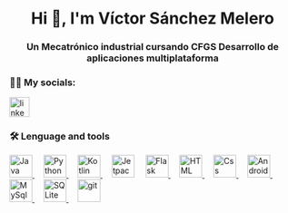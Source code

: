 <h1 align="center">Hi 👋, I'm Víctor Sánchez Melero</h1>

<h3 align="center">Un Mecatrónico industrial cursando CFGS Desarrollo de aplicaciones multiplataforma</h3>

<h3>👩‍💻 My socials:</h3>
<div align="left">
  <a href="https://www.linkedin.com/in/víctor-sánchez-melero-5b62a1281" target="_blank" rel="noreferrer"> 
    <img src="https://raw.githubusercontent.com/maurodesouza/profile-readme-generator/master/src/assets/icons/social/linkedin/default.svg" height="35" alt="linkedin logo"  />
  </a>
</div>

<h3>🛠 Lenguage and tools</h3>
<div align="left">
  <a href="https://www.java.com" target="_blank" rel="noreferrer">
    <img src="https://cdn.jsdelivr.net/gh/devicons/devicon@latest/icons/java/java-original.svg" height="40" alt="Java" />
  </a>
  <img width="12" />
  <a href="https://www.python.org" target="_blank" rel="noreferrer">
    <img src="https://cdn.jsdelivr.net/gh/devicons/devicon@latest/icons/python/python-original.svg" height="40" alt="Python"  />
  </a>
  <img width="12" />
  <a href="https://kotlinlang.org" target="_blank" rel="noreferrer">
    <img src="https://cdn.jsdelivr.net/gh/devicons/devicon@latest/icons/kotlin/kotlin-original.svg" height="40" alt="Kotlin"  />
  </a>
  <img width="12" />
  <img src="https://cdn.jsdelivr.net/gh/devicons/devicon@latest/icons/jetpackcompose/jetpackcompose-original.svg" height="40" alt="JetpackCompose"  />
  <img width="12" />
  <a href="https://flask.palletsprojects.com/" target="_blank" rel="noreferrer">
  <img src="https://cdn.jsdelivr.net/gh/devicons/devicon@latest/icons/flask/flask-original.svg" height="40" alt="Flask"  />
  </a>
  <img width="12" />
  <a href="https://www.w3.org/html/" target="_blank" rel="noreferrer">
  <img src="https://cdn.jsdelivr.net/gh/devicons/devicon@latest/icons/html5/html5-original.svg" height="40" alt="HTML"  />
  </a>
  <img width="12" />
  <a href="https://www.w3schools.com/css/" target="_blank" rel="noreferrer">
    <img src="https://cdn.jsdelivr.net/gh/devicons/devicon@latest/icons/css3/css3-original.svg" height="40" alt="Css"  />
  </a>
  <img width="12" />
  <a href="https://developer.android.com" target="_blank" rel="noreferrer">
    <img src="https://cdn.jsdelivr.net/gh/devicons/devicon@latest/icons/androidstudio/androidstudio-original.svg" height="40" alt="Android Studio"  />
  </a>
  <img width="12" />
  <a href="https://www.mysql.com/" target="_blank" rel="noreferrer">
    <img src="https://cdn.jsdelivr.net/gh/devicons/devicon@latest/icons/mysql/mysql-original.svg" height="40" alt="MySql"  />
  </a>
  <img width="12" />
  <a href="https://www.sqlite.org/" target="_blank" rel="noreferrer">
    <img src="https://cdn.jsdelivr.net/gh/devicons/devicon@latest/icons/sqlite/sqlite-original.svg" height="40" alt="SQLite"  />
  </a>
  <img width="12" />
  <a href="https://git-scm.com/" target="_blank" rel="noreferrer"> 
    <img src="https://www.vectorlogo.zone/logos/git-scm/git-scm-icon.svg" height="40" alt="git" /> 
  </a>
</div>


